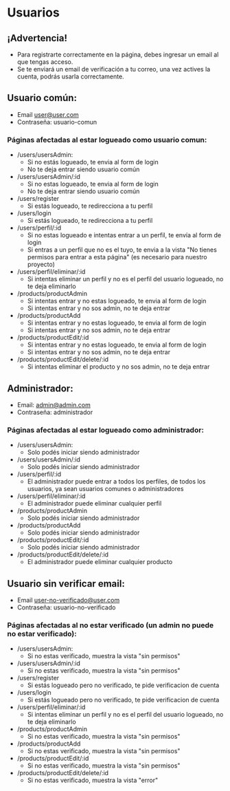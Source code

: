 # Usuarios

## ¡Advertencia!
  - Para registrarte correctamente en la página, debes ingresar un email al que tengas acceso.
  - Se te enviará un email de verificación a tu correo, una vez actives la cuenta, podrás usarla correctamente.

## Usuario común:
  - Email user@user.com
  - Contraseña: usuario-comun
### Páginas afectadas al estar logueado como usuario comun:
  - /users/usersAdmin:
    - Si no estás logueado, te envia al form de login
    - No te deja entrar siendo usuario común 
  - /users/usersAdmin/:id
    - Si no estas logueado, te envia al form de login
    - No te deja entrar siendo usuario común
  - /users/register
    - Si estás logueado, te redirecciona a tu perfil
  - /users/login
    - Si estás logueado, te redirecciona a tu perfil
  - /users/perfil/:id
    - Si no estas logueado e intentas entrar a un perfil, te envía al form de login
    - Si entras a un perfil que no es el tuyo, te envia a la vista "No tienes permisos para entrar a esta página" (es necesario para nuestro proyecto)
  - /users/perfil/eliminar/:id
    - Si intentas eliminar un perfil y no es el perfil del usuario logueado, no te deja eliminarlo
  - /products/productAdmin
    - Si intentas entrar y no estas logueado, te envia al form de login
    - Si intentas entrar y no sos admin, no te deja entrar
  - /products/productAdd
    - Si intentas entrar y no estas logueado, te envia al form de login
    - Si intentas entrar y no sos admin, no te deja entrar
  - /products/productEdit/:id
    - Si intentas entrar y no estas logueado, te envia al form de login
    - Si intentas entrar y no sos admin, no te deja entrar
  - /products/productEdit/delete/:id
    - Si intentas eliminar el producto y no sos admin, no te deja entrar
    
## Administrador:
  - Email: admin@admin.com
  - Contraseña: administrador
### Páginas afectadas al estar logueado como administrador:
  - /users/usersAdmin:
    - Solo podés iniciar siendo administrador
  - /users/usersAdmin/:id
    - Solo podés iniciar siendo administrador
  - /users/perfil/:id
    - El administrador puede entrar a todos los perfiles, de todos los usuarios, ya sean usuarios comunes o administradores
  - /users/perfil/eliminar/:id
    - El administrador puede eliminar cualquier perfil
  - /products/productAdmin
    - Solo podés iniciar siendo administrador
  - /products/productAdd
    - Solo podés iniciar siendo administrador
  - /products/productEdit/:id
    - Solo podés iniciar siendo administrador
  - /products/productEdit/delete/:id
    - El administrador puede eliminar cualquier producto

## Usuario sin verificar email:
  - Email user-no-verificado@user.com
  - Contraseña: usuario-no-verificado
### Páginas afectadas al no estar verificado (un admin no puede no estar verificado):
  - /users/usersAdmin:
    - Si no estas verificado, muestra la vista "sin permisos"
  - /users/usersAdmin/:id
    - Si no estas verificado, muestra la vista "sin permisos"
  - /users/register
    - Si estás logueado pero no verificado, te pide verificacion de cuenta
  - /users/login
    - Si estás logueado pero no verificado, te pide verificacion de cuenta
  - /users/perfil/eliminar/:id
    - Si intentas eliminar un perfil y no es el perfil del usuario logueado, no te deja eliminarlo
  - /products/productAdmin
    - Si no estas verificado, muestra la vista "sin permisos"
  - /products/productAdd
    - Si no estas verificado, muestra la vista "sin permisos"
  - /products/productEdit/:id
    - Si no estas verificado, muestra la vista "sin permisos"
  - /products/productEdit/delete/:id
    - Si no estas verificado, muestra la vista "error"
  
